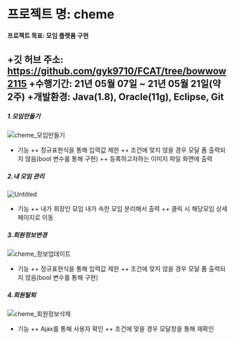 # 프로젝트 명: cheme
#### 프로젝트 목표: 모임 플랫폼 구현
  +깃 허브 주소: https://github.com/gyk9710/FCAT/tree/bowwow2115
  +수행기간: 21년 05월 07일 ~ 21년 05월 21일(약 2주)
  +개발환경: Java(1.8), Oracle(11g), Eclipse, Git
----------------
##### 1.모임만들기
![cheme_모임만들기](https://user-images.githubusercontent.com/78743780/126867411-8714a0dc-edcf-4c2d-b473-e10335dc2928.png)
+ 기능
  ++ 정규표현식을 통해 입력값 제한
  ++ 조건에 맞지 않을 경우 모달 폼 출력되지 않음(bool 변수를 통해 구현)
  ++ 등록하고자하는 이미지 파일 화면에 출력
##### 2.내 모임 관리
![Untitled](https://user-images.githubusercontent.com/78743780/126867509-bcf406d2-0ec6-48c2-b624-b379cb8278e2.png)
+ 기능
  ++ 내가 회장인 모임 내가 속한 모임 분리해서 출력
  ++ 클릭 시 해당모임 상세페이지로 이동
##### 3.회원정보변경
![cheme_정보업데이트](https://user-images.githubusercontent.com/78743780/126867420-6491c7f2-e146-48e1-bb9d-31a766485c2b.png)
+ 기능
  ++ 정규표현식을 통해 입력값 제한
  ++ 조건에 맞지 않을 경우 모달 폼 출력되지 않음(bool 변수를 통해 구현)
##### 4.회원탈퇴
![cheme_회원정보삭제](https://user-images.githubusercontent.com/78743780/126867410-eb35d69a-c411-494a-b8ec-17a4b0882a03.png)
+ 기능
  ++ Ajax를 통해 사용자 확인
  ++ 조건에 맞을 경우 모달창을 통해 재확인
